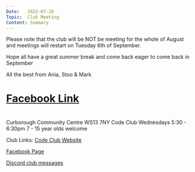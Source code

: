 ```yaml
---
Date:   2022-07-26
Topic:  Club Meeting
Content: Summary
---
```

Please note that the club will be NOT be meeting for the whole of August and meetings will restart on Tuesday 6th of September.

Hope all have a great summer break and come back eager to come back in September

All the best from Ania, Stoo & Mark

# [Facebook Link](https://www.facebook.com/1481985248595237/posts/5053329154794144/)

#
Curborough Community Centre
WS13 7NY
Code Club
Wednesdays 5:30 - 6:30pm
7 - 15 year olds welcome

Club Links:
[Code Club Website](https://lichfield-code-club.github.io/)

[Facebook Page](https://www.facebook.com/LichfieldCoders)

[Discord club messages](https://discord.gg/szz6xGK)
